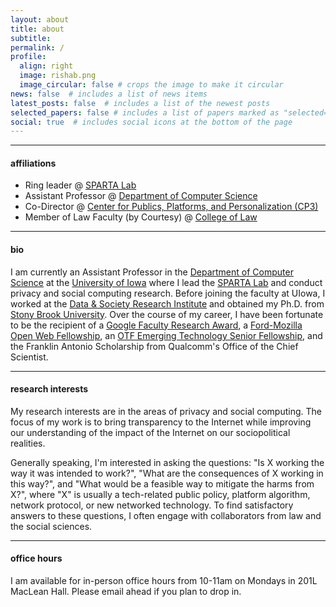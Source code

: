```yaml
---
layout: about
title: about
subtitle:  
permalink: /
profile:
  align: right
  image: rishab.png
  image_circular: false # crops the image to make it circular
news: false  # includes a list of news items
latest_posts: false  # includes a list of the newest posts
selected_papers: false # includes a list of papers marked as "selected={true}"
social: true  # includes social icons at the bottom of the page
---
```


---
#### affiliations

- Ring leader @ [SPARTA Lab](https://sparta.cs.uiowa.edu)
- Assistant Professor @ [Department of Computer Science ](https://cs.uiowa.edu)
- Co-Director @ [Center for Publics, Platforms, and Personalization (CP3)](https://cp3.center.uiowa.edu)
- Member of Law Faculty (by Courtesy) @ [College of Law](https://law.uiowa.edu)

---

#### bio

I am currently an Assistant Professor in the [Department of Computer Science](https://cs.uiowa.edu) at the 
[University of Iowa](https://www.uiowa.edu) where I lead the [SPARTA Lab](https://sparta.cs.uiowa.edu) and 
conduct privacy and social computing research. 
Before joining the faculty at UIowa, I worked at the [Data & Society Research Institute](https://datasociety.net) 
and obtained my Ph.D. from [Stony Brook University](https://cs.stonybrook.edu). 
Over the course of my career, I have been fortunate to be the recipient of a 
[Google Faculty Research Award](https://research.google/outreach/past-programs/faculty-research-awards/?category=2018), 
a [Ford-Mozilla Open Web Fellowship](https://blog.mozilla.org/netpolicy/2017/09/13/2017-ford-mozilla-open-web-fellows/), 
an [OTF Emerging Technology Senior Fellowship](https://www.opentech.fund/about/people/rishab-nithyanand/), 
and the Franklin Antonio Scholarship from Qualcomm's Office of the Chief Scientist.

---

#### research interests 

My research interests are in the areas of privacy and social computing. 
The focus of my work is to bring transparency to the Internet while improving 
our understanding of the impact of the Internet on our sociopolitical realities. 

Generally speaking, I'm interested in asking the questions: 
"Is X working the way it was intended to work?", 
"What are the consequences of X working in this way?", and 
"What would be a feasible way to mitigate the harms from X?", 
where "X" is usually a tech-related public policy, platform algorithm, 
network protocol, or new networked technology. 
To find satisfactory answers to these questions, I often engage with 
collaborators from law and the social sciences.

---

#### office hours

I am available for in-person office hours from 10-11am on Mondays in 201L
MacLean Hall. Please email ahead if you plan to drop in. 
